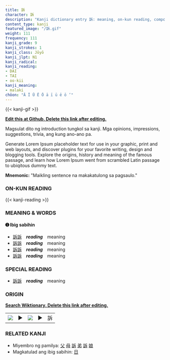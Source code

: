 ```yaml
---
title: 訴
character: 訴
description: "Kanji dictionary entry 訴: meaning, on-kun reading, compounds, origin, related kanji"
content_type: kanji
featured_image: "/訴.gif"
weight: 111
frequency: 111
kanji_grade: 9
kanji_strokes: 1
kanji_class: Jōyō
kanji_jlpt: N1
kanji_radical: 
kanji_reading: 
- DAI
- TAI
- oo-kii
kanji_meaning:
- malaki
chōon: "Ā Ī Ū Ē Ō ā ī ū ē ō ’"
---
```

[//]: # (Don't edit the line below. Kanji animated GIF code is automatically generated.)
{{< kanji-gif >}}

[//]: # (Edit below this line.)

**[Edit this at Github. Delete this link after editing.](https://github.com/tim0g/tim/tree/main/content/kanji/訴/index.md)**

Magsulat dito ng introduction tungkol sa kanji. Mga opinions, impressions, suggestions, trivia, ang kung ano-ano pa.

Generate Lorem Ipsum placeholder text for use in your graphic, print and web layouts, and discover plugins for your favorite writing, design and blogging tools. Explore the origins, history and meaning of the famous passage, and learn how Lorem Ipsum went from scrambled Latin passage to ubiqitous dummy text.
 
**Mnemonic:** "Maikling sentence na makakatulong sa pagsaulo."

### ON-KUN READING

[//]: # (Don't edit the line below. ON-KUN READING code is automatically generated.)
{{< kanji-reading >}}

### MEANING & WORDS

#### ➊ **Ibig sabihin**
  - [訴](../訴)[訴](../訴)　***reading***　meaning
  - [訴](../訴)[訴](../訴)　***reading***　meaning
  - [訴](../訴)[訴](../訴)　***reading***　meaning
  - [訴](../訴)[訴](../訴)　***reading***　meaning

### SPECIAL READING
  - [訴](../訴)[訴](../訴)　***reading***　meaning

### ORIGIN

**[Search Wiktionary. Delete this link after editing.](https://wiktionary.org/wiki/訴)**
<table class="kanji-table"><tr><td>
<img src="60px-訴-bronze.svg.png">
</td><td>▶</td><td>
<img src="60px-訴-oracle.svg.png">
</td><td>▶</td>
<td class="kanji-origin">訴</td>
</tr></table>

### RELATED KANJI
- Miyembro ng pamilya: [父](../父) [母](../母) [訴](../訴) [弟](../弟) [訴](../訴) [娘](../娘)
- Magkatulad ang ibig sabihin: [日](../日)
